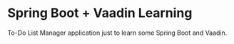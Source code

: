 # Spring Boot + Vaadin Learning 
To-Do List Manager application just to learn some Spring Boot and Vaadin.
